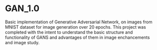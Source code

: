 # GAN_1.0

Basic implementation of Generative Adversarial Network, on images from MNIST dataset for image generation over 20 epochs. This project was completed with the intent to understand the basic structure and functionality of GANS and advantages of them in image enchancements and image study.
